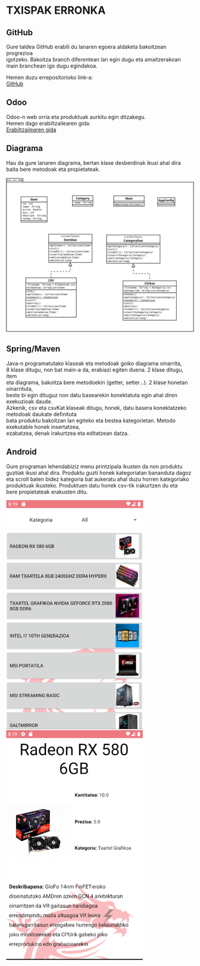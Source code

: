 # TXISPAK ERRONKA
## GitHub
Gure taldea GitHub erabili du lanaren egoera aldaketa bakoitzean progrezioa   
igotzeko. Bakoitza branch diferentean lan egin dugu eta amaitzerakoan  
main branchean igo dugu egindakoa.

Hemen duzu errepositorioko link-a:  
[GitHub](https://github.com/beviga99/txispak_erronka)

## Odoo
Odoo-n web orria eta produktuak aurkitu egin ditzakegu.  
Hemen dago erabiltzailearen gida:  
[Erabiltzailearen gida](https://docs.google.com/document/d/1hZuDA2aeUxJUQ_e_ODOxVuYLazKnIiniSWq96mQlpik/edit#heading=h.j3jcv1yns8yr)

## Diagrama
Hau da gure lanaren diagrama, bertan klase desberdinak ikusi ahal dira  
baita bere metodoak eta propietateak.

![Diagrama](https://raw.githubusercontent.com/beviga99/txispak_erronka/jon/Diagrama.svg)

## Spring/Maven
Java-n programatutako klaseak eta metodoak goiko diagrama oinarrita,  
8 klase ditugu, non bat main-a da, erabiazi egiten duena. 2 klase ditugu, item  
eta diagrama, bakoitza bere metodoekin (getter, setter...). 2 klase honetan oinarrituta,  
beste bi egin dituguz non datu basearekin konektatuta egin ahal diren exekuzioak daude.  
Azkenik, csv eta csvKat klaseak ditugu, honek, datu basera konektatzeko metodoak daukate definituta  
bata produktu bakoitzan lan egiteko eta bestea kategorietan. Metodo exekutable honek insertatzea,  
ezabatzea, denak irakurtzea eta editatzean datza.

## Android
Gure programan lehendabiziz menu printzipala ikusten da non produktu  
guztiak ikusi ahal dira. Produktu guzti honek kategoriatan bananduta dagoz  
eta scroll baten bidez kategoria bat aukeratu ahal duzu horren kategoriako  
produktuak ikusteko. Produktuen datu honek csv-tik irakurtzen du eta  
bere propietateak erakusten ditu.  

![Android](https://github.com/beviga99/txispak_erronka/blob/jon/andoroid.png) ![Android2](https://github.com/beviga99/txispak_erronka/blob/jon/android.png) 
